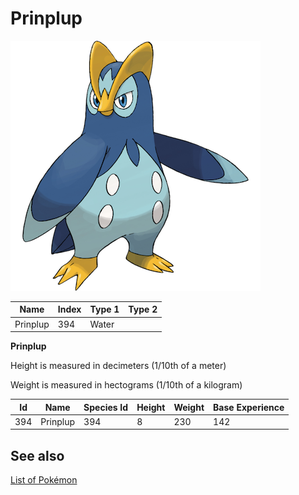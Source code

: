 # Prinplup


![Prinplup](images/394.png)

| **Name** | **Index** | **Type 1** | **Type 2** |
|----|----|----|----|
| Prinplup | 394 | Water  |  |

**Prinplup** 


Height is measured in decimeters (1/10th of a meter)

Weight is measured in hectograms (1/10th of a kilogram)

| **Id** | **Name** | **Species Id** | **Height** | **Weight** | **Base Experience** |
|--------|----------|----------------|------------|------------|---------------------|
| 394 | Prinplup | 394 | 8 | 230 | 142 |


## See also

[List of Pokémon](../pokemon.md)
